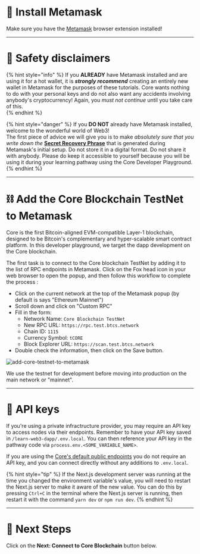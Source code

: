 # 🦊 Install Metamask

Make sure you have the [Metamask](https://metamask.io/) browser extension installed!

---

# 🦺 Safety disclaimers

{% hint style="info" %}
If you **ALREADY** have Metamask installed and are using it for a hot wallet, it is _**strongly recommend**_ creating an entirely new wallet in Metamask for the purposes of these tutorials. Core wants nothing to do with your personal keys and do not also want any accidents involving anybody's cryptocurrency! Again, you _must not continue_ until you take care of this.  
{% endhint %}

{% hint style="danger" %}
If you **DO NOT** already have Metamask installed, welcome to the wonderful world of Web3!  
The first piece of advice we will give you is to make _absolutely sure that you write down the_ [**Secret Recovery Phrase**](https://community.metamask.io/t/what-is-a-secret-recovery-phrase-and-how-to-keep-your-crypto-wallet-secure/3440) that is generated during Metamask's initial setup. Do not store it in a digital format. Do not share it with anybody. Please do keep it accessible to yourself because you will be using it during your learning pathway using the Core Developer Playground.
{% endhint %}

---

# ⛓ Add the Core Blockchain TestNet to Metamask

Core is the first Bitcoin-aligned EVM-compatible Layer-1 blockchain, designed to be Bitcoin's complementary and hyper-scalable smart contract platform. In this developer playground, we target the dapp development on the Core blockchain.

The first task is to connect to the Core blockchain TestNet by adding it to the list of RPC endpoints in Metamask. Click on the Fox head icon in your web browser to open the popup, and then follow this workflow to complete the process :

- Click on the current network at the top of the Metamask popup (by default is says "Ethereum Mainnet")
- Scroll down and click on "Custom RPC"
- Fill in the form:
  - Network Name: `Core Blockchain TestNet`
  - New RPC URL: `https://rpc.test.btcs.network`
  - Chain ID: `1115`
  - Currency Symbol: `tCORE`
  - Block Explorer URL: `https://scan.test.btcs.network`
- Double check the information, then click on the Save button.

![add-core-testnet-to-metamask](/add_core_testnet.png)

We use the testnet for development before moving into production on the main network or "mainnet".

---

# 🧩 API keys

If you're using a private infractructure provider, you may require an API key to access nodes via their endpoints. Remember to have your API key saved in `/learn-web3-dapp/.env.local`. You can then reference your API key in the pathway code via `process.env.<SOME_VARIABLE_NAME>`.

If you are using the [Core's default public endpoints](https://docs.coredao.org/docs/Dev-Guide/rpc-list) you do not require an API key, and you can connect directly without any additions to `.env.local`.

{% hint style="tip" %}
If the Next.js development server was running at the time you changed the environment variable's value, you will need to restart the Next.js server to make it aware of the new value. You can do this by pressing `Ctrl+C` in the terminal where the Next.js server is running, then restart it with the command `yarn dev` or `npm run dev`.
{% endhint %}

---

# 👣 Next Steps

Click on the **Next: Connect to Core Blockchain** button below.
